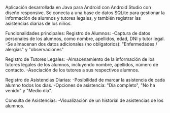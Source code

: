 Aplicación desarrollada en Java para Android con Android Studio con diseño responsive. Se conecta a una base de datos SQLite para gestionar la información de alumnos y tutores legales, y también registrar las asistencias diarias de los niños.

Funcionalidades principales:
Registro de Alumnos:
-Captura de datos personales de los alumnos, como nombre, apellidos, edad, DNI y tutor legal.
-Se almacenan dos datos adicionales (no obligatorios): "Enfermedades / alergias" y "observaciones"

Registro de Tutores Legales:
-Almacenamiento de la información de los tutores legales de los alumnos, incluyendo nombre, apellidos, número de contacto.
-Asociación de los tutores a sus respectivos alumnos.

Registro de Asistencias Diarias:
-Posibilidad de marcar la asistencia de cada alumno todos los días.
-Opciones de asistencia: "Día completo", "No ha venido" y "Medio día".

Consulta de Asistencias:
-Visualización de un historial de asistencias de los alumnos.
